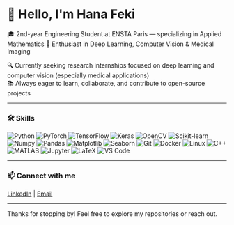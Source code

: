 # 👋 Hello, I'm Hana Feki

🎓 2nd-year Engineering Student at ENSTA Paris — specializing in Applied Mathematics 
🤖 Enthusiast in Deep Learning, Computer Vision & Medical Imaging  

🔍 Currently seeking research internships focused on deep learning and computer vision (especially medical applications)  
📚 Always eager to learn, collaborate, and contribute to open-source projects  

---

### 🛠 Skills

![Python](https://img.shields.io/badge/-Python-3776AB?style=flat&logo=python&logoColor=white) ![PyTorch](https://img.shields.io/badge/-PyTorch-EA4335?style=flat&logo=PyTorch&logoColor=white) ![TensorFlow](https://img.shields.io/badge/-TensorFlow-FF6F00?style=flat&logo=TensorFlow&logoColor=white) ![Keras](https://img.shields.io/badge/-Keras-D00000?style=flat&logo=Keras&logoColor=white) ![OpenCV](https://img.shields.io/badge/-OpenCV-5C3EE8?style=flat&logo=opencv&logoColor=white) ![Scikit-learn](https://img.shields.io/badge/-Scikit--learn-F7931E?style=flat&logo=scikit-learn&logoColor=white) ![Numpy](https://img.shields.io/badge/-NumPy-013243?style=flat&logo=numpy&logoColor=white) ![Pandas](https://img.shields.io/badge/-Pandas-150458?style=flat&logo=pandas&logoColor=white) ![Matplotlib](https://img.shields.io/badge/-Matplotlib-11557C?style=flat&logo=matplotlib&logoColor=white) ![Seaborn](https://img.shields.io/badge/-Seaborn-1A2F3E?style=flat&logo=seaborn&logoColor=white) ![Git](https://img.shields.io/badge/-Git-F05032?style=flat&logo=git&logoColor=white) ![Docker](https://img.shields.io/badge/-Docker-2496ED?style=flat&logo=docker&logoColor=white) ![Linux](https://img.shields.io/badge/-Linux-FCC624?style=flat&logo=linux&logoColor=black) ![C++](https://img.shields.io/badge/-C++-00599C?style=flat&logo=c%2B%2B&logoColor=white) ![MATLAB](https://img.shields.io/badge/-MATLAB-0076A8?style=flat&logo=matlab&logoColor=white) ![Jupyter](https://img.shields.io/badge/-Jupyter-F37626?style=flat&logo=jupyter&logoColor=white) ![LaTeX](https://img.shields.io/badge/-LaTeX-008080?style=flat&logo=latex&logoColor=white) ![VS Code](https://img.shields.io/badge/-VSCode-007ACC?style=flat&logo=visual-studio-code&logoColor=white)

---

### 📫 Connect with me

[LinkedIn](https://www.linkedin.com/in/hana-feki) | [Email](mailto:hana.feki@example.com)

---

Thanks for stopping by! Feel free to explore my repositories or reach out.

